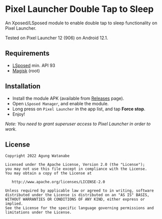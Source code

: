 # Pixel Launcher Double Tap to Sleep

An Xposed/LSposed module to enable double tap to sleep functionality on Pixel Launcher.

Tested on Pixel Launcher 12 (906) on Android 12.1.

## Requirements
- [LSposed](https://github.com/LSPosed/LSPosed) min. API 93
- [Magisk](https://github.com/topjohnwu/Magisk) (root)

## Installation
- Install the module APK (available from [Releases](https://github.com/uragiristereo/Pixel_Launcher_Double_Tap_to_Sleep/releases) page).
- Open `LSposed Manager`, and enable the module.
- Long press on `Pixel Launcher` in the app list, and tap **Force stop**.
- Enjoy!

*Note: You need to grant superuser access to Pixel Launcher in order to work.*

## License
    Copyright 2022 Agung Watanabe

    Licensed under the Apache License, Version 2.0 (the "License");
    you may not use this file except in compliance with the License.
    You may obtain a copy of the License at

       http://www.apache.org/licenses/LICENSE-2.0

    Unless required by applicable law or agreed to in writing, software
    distributed under the License is distributed on an "AS IS" BASIS,
    WITHOUT WARRANTIES OR CONDITIONS OF ANY KIND, either express or implied.
    See the License for the specific language governing permissions and
    limitations under the License.
